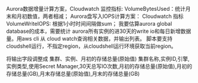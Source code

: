 Aurora数据增量计算方案，Cloudwatch 监控指标: VolumeBytesUsed：统计月末和月初数值，两者相减；
Aurora盘写入IOPS计算方案： Cloudwatch 指标 VolumeWriteIOPS: 根据1小时时间间隔做sum；
我要估算aurora global database的成本，需要统计 aurora所有实例的进30天的write io和每日新增数据量。用aws cli 从 cloud watch查询相关数据，并输出列表。 脚本要支持cloudshell运行，不指定region，从cloudshell运行环境获取当前region。

将输出字段调整成 集群、实例、月初的存储总量(原始值)
集群名称,实例ID,引擎,实例类型,使用Secret Manager,30天总写IO次数,月初的存储总量(原始值),月初的存储总量(GB),月末存储总量(原始值),月末的存储总量(GB)